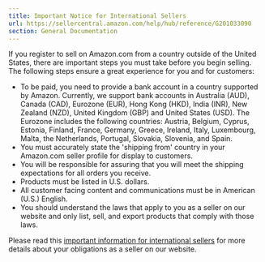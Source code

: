 ```yaml
---
title: Important Notice for International Sellers
url: https://sellercentral.amazon.com/help/hub/reference/G201033090
section: General Documentation
---
```


If you register to sell on Amazon.com from a country outside of the United
States, there are important steps you must take before you begin selling. The
following steps ensure a great experience for you and for customers:

  * To be paid, you need to provide a bank account in a country supported by Amazon. Currently, we support bank accounts in Australia (AUD), Canada (CAD), Eurozone (EUR), Hong Kong (HKD), India (INR), New Zealand (NZD), United Kingdom (GBP) and United States (USD). The Eurozone includes the following countries: Austria, Belgium, Cyprus, Estonia, Finland, France, Germany, Greece, Ireland, Italy, Luxembourg, Malta, the Netherlands, Portugal, Slovakia, Slovenia, and Spain.
  * You must accurately state the 'shipping from' country in your Amazon.com seller profile for display to customers. 
  * You will be responsible for assuring that you will meet the shipping expectations for all orders you receive.
  * Products must be listed in U.S. dollars.
  * All customer facing content and communications must be in American (U.S.) English. 
  * You should understand the laws that apply to you as a seller on our website and only list, sell, and export products that comply with those laws.

Please read this [important information for international
sellers](/gp/help/external/200404870?language=en_US) for more details about
your obligations as a seller on our website.

